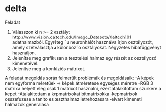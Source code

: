 # delta

Feladat
1. Válasszon ki n >= 2 osztályt http://www.vision.caltech.edu/Image_Datasets/Caltech101
adathalmazból. Egyréteg ˝u neuronhálót használva írjon osztályozót, amely szétválasztja a különböz˝o
osztályokat. Négyzetes hibafüggvényt használjon.
2. Jelenítse meg grafikusan a tesztelési halmaz egy részét az osztályozó kimenetével.
3. Jelenítse meg a konfúziós mátrixot.


A feladat megoldás során felmerült problémák és megoldásaik: 
	-A képek nem egyforma méretűek => képek átméretese egységes méretre
	-RGB 3 matrixa helyett eleg csak 1 matrixot hasznalni, ezert atalakitottam szurkere a kepet
	-Atalakitottam a kepmatrixokat bitmatrixokka
	-kepmatrixok osszefuzese a tanito es teszthalmaz letrehozasara
	-elvart kimeneti halmazok generalasa
